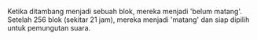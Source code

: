 Ketika ditambang menjadi sebuah blok, mereka menjadi 'belum matang'.  Setelah 256 blok (sekitar 21 jam), mereka menjadi 'matang' dan siap dipilih untuk pemungutan suara.